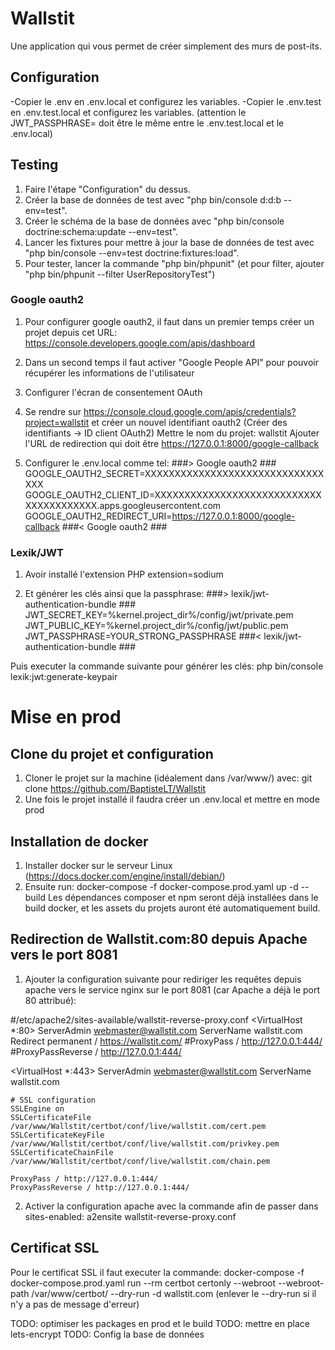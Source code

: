 
# Wallstit

Une application qui vous permet de créer simplement des murs de post-its.

## Configuration

-Copier le .env en .env.local et configurez les variables.
-Copier le .env.test en .env.test.local et configurez les variables.
(attention le JWT_PASSPHRASE= doit être le même entre le .env.test.local et le .env.local)

## Testing

1) Faire l'étape "Configuration" du dessus.
2) Créer la base de données de test avec "php bin/console d:d:b --env=test".
3) Créer le schéma de la base de données avec "php bin/console doctrine:schema:update --env=test".
4) Lancer les fixtures pour mettre à jour la base de données de test avec "php bin/console --env=test doctrine:fixtures:load".
5) Pour tester, lancer la commande "php bin/phpunit" (et pour filter, ajouter "php bin/phpunit --filter UserRepositoryTest")

### Google oauth2

1) Pour configurer google oauth2, il faut dans un premier temps créer un projet depuis cet URL:
https://console.developers.google.com/apis/dashboard

2) Dans un second temps il faut activer "Google People API" pour pouvoir récupérer les informations de l'utilisateur

3) Configurer l'écran de consentement OAuth

4) Se rendre sur https://console.cloud.google.com/apis/credentials?project=wallstit et créer un nouvel identifiant oauth2 (Créer des identifiants -> ID client OAuth2)
Mettre le nom du projet: wallstit
Ajouter l'URL de redirection qui doit être https://127.0.0.1:8000/google-callback

5) Configurer le .env.local comme tel: 
###> Google oauth2 ###
GOOGLE_OAUTH2_SECRET=XXXXXXXXXXXXXXXXXXXXXXXXXXXXXXXXX
GOOGLE_OAUTH2_CLIENT_ID=XXXXXXXXXXXXXXXXXXXXXXXXXXXXXXXXXXXXXXXX.apps.googleusercontent.com
GOOGLE_OAUTH2_REDIRECT_URI=https://127.0.0.1:8000/google-callback
###< Google oauth2 ###

### Lexik/JWT

1) Avoir installé l'extension PHP extension=sodium

2) Et générer les clés ainsi que la passphrase:
###> lexik/jwt-authentication-bundle ###
JWT_SECRET_KEY=%kernel.project_dir%/config/jwt/private.pem
JWT_PUBLIC_KEY=%kernel.project_dir%/config/jwt/public.pem
JWT_PASSPHRASE=YOUR_STRONG_PASSPHRASE
###< lexik/jwt-authentication-bundle ###

Puis executer la commande suivante pour générer les clés: php bin/console lexik:jwt:generate-keypair

# Mise en prod

## Clone du projet et configuration

1) Cloner le projet sur la machine (idéalement dans /var/www/) avec: git clone https://github.com/BaptisteLT/Wallstit
2) Une fois le projet installé il faudra créer un .env.local et mettre en mode prod

## Installation de docker

1) Installer docker sur le serveur Linux (https://docs.docker.com/engine/install/debian/)
2) Ensuite run: docker-compose -f docker-compose.prod.yaml up -d --build
Les dépendances composer et npm seront déjà installées dans le build docker, et les assets du projets auront été automatiquement build.



## Redirection de Wallstit.com:80 depuis Apache vers le port 8081

1) Ajouter la configuration suivante pour rediriger les requêtes depuis apache vers le service nginx sur le port 8081 (car Apache a déjà le port 80 attribué):

#/etc/apache2/sites-available/wallstit-reverse-proxy.conf
<VirtualHost *:80>
    ServerAdmin webmaster@wallstit.com
    ServerName wallstit.com
    Redirect permanent / https://wallstit.com/
    #ProxyPass / http://127.0.0.1:444/
    #ProxyPassReverse / http://127.0.0.1:444/
</VirtualHost>

<VirtualHost *:443>
    ServerAdmin webmaster@wallstit.com
    ServerName wallstit.com

    # SSL configuration
    SSLEngine on
    SSLCertificateFile /var/www/Wallstit/certbot/conf/live/wallstit.com/cert.pem
    SSLCertificateKeyFile /var/www/Wallstit/certbot/conf/live/wallstit.com/privkey.pem
    SSLCertificateChainFile /var/www/Wallstit/certbot/conf/live/wallstit.com/chain.pem

    ProxyPass / http://127.0.0.1:444/
    ProxyPassReverse / http://127.0.0.1:444/
</VirtualHost>


2) Activer la configuration apache avec la commande afin de passer dans sites-enabled: a2ensite wallstit-reverse-proxy.conf

## Certificat SSL


Pour le certificat SSL il faut executer la commande:
docker-compose -f docker-compose.prod.yaml run --rm certbot certonly --webroot --webroot-path /var/www/certbot/ --dry-run -d wallstit.com
(enlever le --dry-run si il n'y a pas de message d'erreur)

TODO: optimiser les packages en prod et le build
TODO: mettre en place lets-encrypt
TODO: Config la base de données